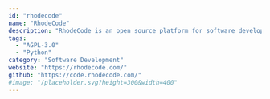 ```yaml
---
id: "rhodecode"
name: "RhodeCode"
description: "RhodeCode is an open source platform for software development teams. It unifies and simplifies repository management for Git, Subversion, and Mercurial."
tags:
  - "AGPL-3.0"
  - "Python"
category: "Software Development"
website: "https://rhodecode.com/"
github: "https://code.rhodecode.com/"
#image: "/placeholder.svg?height=300&width=400"
---
```


